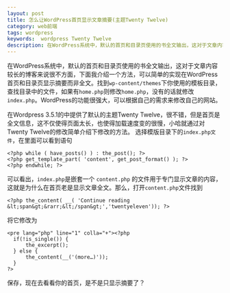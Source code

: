 ```yaml
---
layout: post
title: 怎么让WordPress首页显示文章摘要(主题Twenty Twelve)
category: web前端
tags: wordpress
keywords:  wordpress Twenty Twelve
description: 在WordPress系统中，默认的首页和目录页使用的书全文输出，这对于文章内容较长的博客来说很不方面，下面我介绍一个方法，可以简单的实现在WordPress首页和目录页显示摘要而非全文。找到wp-content/themes下你使用的模板目录，查找目录中的文件，如果有home.php则修改home.php，没有的话就修改index.php。WordPress的功能很强大，可以根据自己的需求来修改自己的网站。 
---
```


在WordPress系统中，默认的首页和目录页使用的书全文输出，这对于文章内容较长的博客来说很不方面，下面我介绍一个方法，可以简单的实现在WordPress首页和目录页显示摘要而非全文。找到`wp-content/themes`下你使用的模板目录，查找目录中的文件，如果有`home.php`则修改`home.php`，没有的话就修改`index.php`。WordPress的功能很强大，可以根据自己的需求来修改自己的网站。 

在Wordpress 3.5.1的中提供了默认的主题Twenty Twelve，很不错，但是首页是全文信息，这不仅使得页面太长，也使得加载速度变的很慢，小哈就通过对Twenty Twelve的修改简单介绍下修改的方法。 选择模版目录下的`index.php文件`，在里面可以看到语句

	<?php while ( have_posts() ) : the_post(); ?>
	<?php get_template_part( 'content', get_post_format() ); ?>
	<?php endwhile; ?>

可以看出，`index.php`是嵌套一个 `content.php` 的文件用于专门显示文章的内容，这就是为什么在首页老是显示文章全文。那么，打开`content.php`文件找到 

	<?php the_content( __( 'Continue reading &lt;span&gt;&rarr;&lt;/span&gt;','twentyeleven')); ?>

将它修改为

	<pre lang="php" line="1" colla="+"><?php 
	  if(!is_single()) {
	      the_excerpt();
	  } else {
	      the_content(__('(more…)'));
	  } 
	?>

保存，现在去看看你的首页，是不是只显示摘要了？